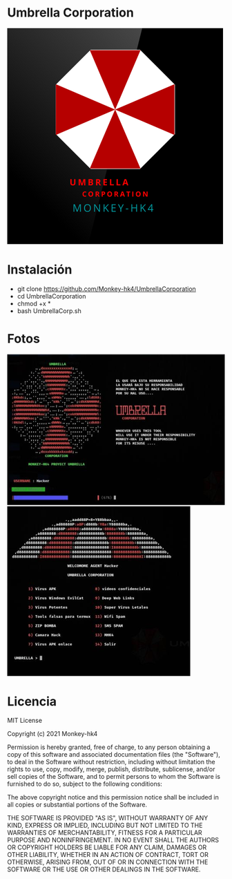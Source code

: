 # Umbrella Corporation
![sh](https://github.com/Monkey-hk4/UmbrellaCorporation/blob/main/Umbrella.png)


# Instalación
- git clone https://github.com/Monkey-hk4/UmbrellaCorporation
- cd UmbrellaCorporation
- chmod +x *
- bash UmbrellaCorp.sh


# Fotos
![sh](https://github.com/Monkey-hk4/UmbrellaCorporation/blob/main/IMG_20210310_124646.jpg)
![sh](https://github.com/Monkey-hk4/UmbrellaCorporation/blob/main/IMG_20210310_124700.jpg)

# Licencia
MIT License

Copyright (c) 2021 Monkey-hk4

Permission is hereby granted, free of charge, to any person obtaining a copy
of this software and associated documentation files (the "Software"), to deal
in the Software without restriction, including without limitation the rights
to use, copy, modify, merge, publish, distribute, sublicense, and/or sell
copies of the Software, and to permit persons to whom the Software is
furnished to do so, subject to the following conditions:

The above copyright notice and this permission notice shall be included in all
copies or substantial portions of the Software.

THE SOFTWARE IS PROVIDED "AS IS", WITHOUT WARRANTY OF ANY KIND, EXPRESS OR
IMPLIED, INCLUDING BUT NOT LIMITED TO THE WARRANTIES OF MERCHANTABILITY,
FITNESS FOR A PARTICULAR PURPOSE AND NONINFRINGEMENT. IN NO EVENT SHALL THE
AUTHORS OR COPYRIGHT HOLDERS BE LIABLE FOR ANY CLAIM, DAMAGES OR OTHER
LIABILITY, WHETHER IN AN ACTION OF CONTRACT, TORT OR OTHERWISE, ARISING FROM,
OUT OF OR IN CONNECTION WITH THE SOFTWARE OR THE USE OR OTHER DEALINGS IN THE
SOFTWARE.

